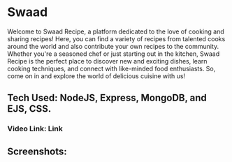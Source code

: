# Swaad
Welcome to Swaad Recipe, a platform dedicated to the love of cooking and sharing recipes!
Here, you can find a variety of recipes from talented cooks around the world and also contribute 
your own recipes to the community. Whether you're a seasoned chef or just starting out in the kitchen,
Swaad Recipe is the perfect place to discover new and exciting dishes, learn cooking techniques, and
connect with like-minded food enthusiasts. So, come on in and explore the world of delicious cuisine with us!

## Tech Used: NodeJS, Express, MongoDB, and EJS, CSS.
### Video Link: Link
## Screenshots:
